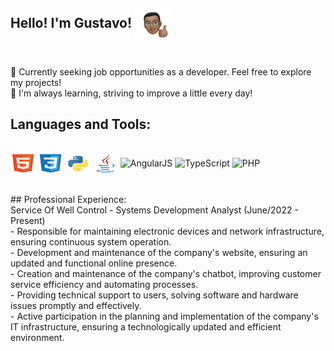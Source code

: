 
## Hello! I'm Gustavo! <img align="center" alt="PHP" height="50" width="60" src="eu.png"><br><br>
🔭 Currently seeking job opportunities as a developer. Feel free to explore my projects!<br>
🌱 I'm always learning, striving to improve a little every day!<br>

## Languages and Tools:
<div style="display: inline_block">
  <br>
  <img align="center" alt="HTML5" height="30" width="40" src="https://raw.githubusercontent.com/devicons/devicon/master/icons/html5/html5-original.svg">
  <img align="center" alt="CSS3" height="30" width="40" src="https://raw.githubusercontent.com/devicons/devicon/master/icons/css3/css3-original.svg">
  <img align="center" alt="Python" height="30" width="40" src="https://raw.githubusercontent.com/devicons/devicon/master/icons/python/python-original.svg">
  <img align="center" alt="Java" height="30" width="40" src="https://raw.githubusercontent.com/devicons/devicon/master/icons/java/java-original.svg">
  <img align="center" alt="AngularJS" height="30" width="40" src="https://cdn.jsdelivr.net/gh/devicons/devicon@latest/icons/angularjs/angularjs-original.svg">
  <img align="center" alt="TypeScript" height="30" width="40" src="https://cdn.jsdelivr.net/gh/devicons/devicon@latest/icons/typescript/typescript-original.svg">
  <img align="center" alt="PHP" height="30" width="40" src="https://cdn.jsdelivr.net/gh/devicons/devicon@latest/icons/php/php-original.svg">
  
</div>
<br><br>
## Professional Experience:<br>
Service Of Well Control - Systems Development Analyst (June/2022 - Present)<br>
- Responsible for maintaining electronic devices and network infrastructure, ensuring continuous system operation.<br>
- Development and maintenance of the company's website, ensuring an updated and functional online presence.<br>
- Creation and maintenance of the company's chatbot, improving customer service efficiency and automating processes.<br>
- Providing technical support to users, solving software and hardware issues promptly and effectively.<br>
- Active participation in the planning and implementation of the company's IT infrastructure, ensuring a technologically updated and efficient environment.<br>
